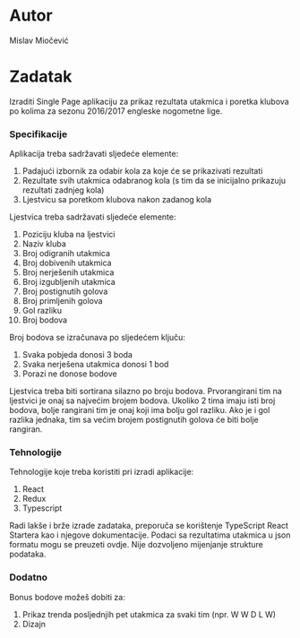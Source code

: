 # Autor
Mislav Miočević

# Zadatak
Izraditi Single Page aplikaciju za prikaz rezultata utakmica i poretka klubova po kolima za sezonu
2016/2017 engleske nogometne lige.

### Specifikacije
Aplikacija treba sadržavati sljedeće elemente:
 1. Padajući izbornik za odabir kola za koje će se prikazivati rezultati
 2. Rezultate svih utakmica odabranog kola (s tim da se inicijalno prikazuju rezultati zadnjeg kola)
 3. Ljestvicu sa poretkom klubova nakon zadanog kola
 
Ljestvica treba sadržavati sljedeće elemente:
 1. Poziciju kluba na ljestvici
 2. Naziv kluba
 3. Broj odigranih utakmica
 4. Broj dobivenih utakmica
 5. Broj nerješenih utakmica
 6. Broj izgubljenih utakmica
 7. Broj postignutih golova
 8. Broj primljenih golova
 9. Gol razliku
 10. Broj bodova
  
Broj bodova se izračunava po sljedećem ključu:
 1. Svaka pobjeda donosi 3 boda
 2. Svaka nerješena utakmica donosi 1 bod
 3. Porazi ne donose bodove

Ljestvica treba biti sortirana silazno po broju bodova. Prvorangirani tim na ljestvici je onaj sa najvećim
brojem bodova. Ukoliko 2 tima imaju isti broj bodova, bolje rangirani tim je onaj koji ima bolju gol razliku.
Ako je i gol razlika jednaka, tim sa većim brojem postignutih golova će biti bolje rangiran.

### Tehnologije
Tehnologije koje treba koristiti pri izradi aplikacije:
 1. React
 2. Redux
 3. Typescript
 
Radi lakše i brže izrade zadataka, preporuča se korištenje TypeScript React Startera kao i njegove
dokumentacije. Podaci sa rezultatima utakmica u json formatu mogu se preuzeti ovdje.
Nije dozvoljeno mijenjanje strukture podataka.

### Dodatno
Bonus bodove možeš dobiti za:
 1. Prikaz trenda posljednjih pet utakmica za svaki tim (npr. W W D L W)
 2. Dizajn